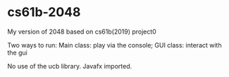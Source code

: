 # cs61b-2048
My version of 2048 based on cs61b(2019) project0

Two ways to run:
Main class: play via the console;
GUI class: interact with the gui

No use of the ucb library. Javafx imported.

